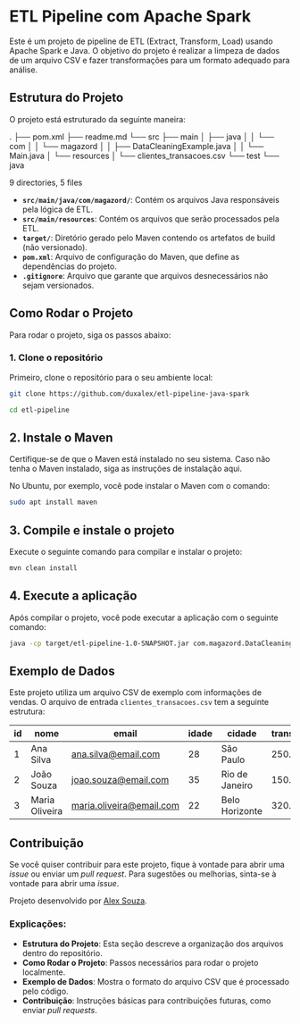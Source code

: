 # ETL Pipeline com Apache Spark

Este é um projeto de pipeline de ETL (Extract, Transform, Load) usando Apache Spark e Java. O objetivo do projeto é realizar a limpeza de dados de um arquivo CSV e fazer transformações para um formato adequado para análise.

## Estrutura do Projeto

O projeto está estruturado da seguinte maneira:

.
├── pom.xml
├── readme.md
└── src
    ├── main
    │   ├── java
    │   │   └── com
    │   │       └── magazord
    │   │           ├── DataCleaningExample.java
    │   │           └── Main.java
    │   └── resources
    │       └── clientes_transacoes.csv
    └── test
        └── java

9 directories, 5 files

- **`src/main/java/com/magazord/`**: Contém os arquivos Java responsáveis pela lógica de ETL.
- **`src/main/resources`**: Contém os arquivos que serão processados pela ETL.
- **`target/`**: Diretório gerado pelo Maven contendo os artefatos de build (não versionado).
- **`pom.xml`**: Arquivo de configuração do Maven, que define as dependências do projeto.
- **`.gitignore`**: Arquivo que garante que arquivos desnecessários não sejam versionados.

## Como Rodar o Projeto

Para rodar o projeto, siga os passos abaixo:

### 1. Clone o repositório

Primeiro, clone o repositório para o seu ambiente local:

```bash
git clone https://github.com/duxalex/etl-pipeline-java-spark
```
```bash
cd etl-pipeline
```

## 2. Instale o Maven
Certifique-se de que o Maven está instalado no seu sistema. Caso não tenha o Maven instalado, siga as instruções de instalação aqui.

No Ubuntu, por exemplo, você pode instalar o Maven com o comando:

```bash
sudo apt install maven
```

## 3. Compile e instale o projeto
Execute o seguinte comando para compilar e instalar o projeto:

```bash
mvn clean install
```

## 4. Execute a aplicação
Após compilar o projeto, você pode executar a aplicação com o seguinte comando:

```bash
java -cp target/etl-pipeline-1.0-SNAPSHOT.jar com.magazord.DataCleaningExample
```

## Exemplo de Dados
Este projeto utiliza um arquivo CSV de exemplo com informações de vendas. O arquivo de entrada `clientes_transacoes.csv` tem a seguinte estrutura:

| id  | nome           | email                     | idade | cidade         | transacao_valor | transacao_data |
| --- | -------------- | ------------------------- | ----- | -------------- | --------------- | -------------- |
| 1   | Ana Silva      | ana.silva@email.com        | 28    | São Paulo     | 250.50          | 2025-01-01     |
| 2   | João Souza     | joao.souza@email.com       | 35    | Rio de Janeiro| 150.75          | 2025-01-02     |
| 3   | Maria Oliveira | maria.oliveira@email.com   | 22    | Belo Horizonte| 320.00          | 2025-01-03     |

## Contribuição

Se você quiser contribuir para este projeto, fique à vontade para abrir uma *issue* ou enviar um *pull request*. Para sugestões ou melhorias, sinta-se à vontade para abrir uma *issue*.

Projeto desenvolvido por [Alex Souza](https://github.com/DuxAlex).


### Explicações:

- **Estrutura do Projeto**: Esta seção descreve a organização dos arquivos dentro do repositório.
- **Como Rodar o Projeto**: Passos necessários para rodar o projeto localmente.
- **Exemplo de Dados**: Mostra o formato do arquivo CSV que é processado pelo código.
- **Contribuição**: Instruções básicas para contribuições futuras, como enviar *pull requests*.    